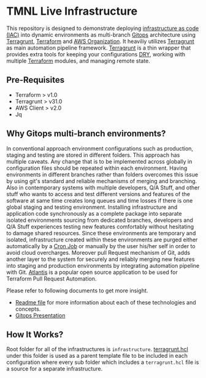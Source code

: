 # TMNL Live Infrastructure #

This repository is designed to demonstrate deploying [infrastructure as code (IAC)](https://en.wikipedia.org/wiki/Infrastructure_as_code) into dynamic environments as multi-branch [Gitops](https://www.gitops.tech/) architecture using [Terragrunt](https://terragrunt.gruntwork.io/), [Terraform](https://www.terraform.io/) and [AWS Organization](https://aws.amazon.com/organizations/). It heaviliy utilizes [Terragrunt](https://terragrunt.gruntwork.io/) as main automation pipeline framework. [Terragrunt](https://terragrunt.gruntwork.io/) is a thin wrapper that provides extra tools for keeping your configurations [DRY](https://en.wikipedia.org/wiki/Don%27t_repeat_yourself), working with multiple [Terraform](https://www.terraform.io/) modules, and managing remote state.

## Pre-Requisites ##

* Terraform > v1.0
* Terragrunt > v31.0
* AWS Client > v2.0
* Jq
  
## Why Gitops multi-branch environments? ##

In conventional approach environment configurations such as production, staging and testing are stored in different folders. This approach has multiple caveats. Any change that is to be implemented across globally in configuration files should be repeated within each environment. Having environments in different branches rather than folders overcomes this issue by using git's standard and reliable mechanisms of merging and branching. Also in contemporary systems with multiple developers, Q/A Stuff, and other stuff who wants to access and test different versions and features of the software at same time creates long queues and time losses if there is one global staging and testing environment. Installing infrastructure and application code synchronously as a complete package into separate isolated environments sourcing from dedicated branches, developers and Q/A Stuff experiences testing new features comfortably without hesitating to damage shared resources. Since these environments are temporary and isolated, infrastructure created within these environments are purged either automatically by a [Cron Job](https://en.wikipedia.org/wiki/Cron) or manually by the user his/her self in order to avoid cloud overcharges. Moreover pull Request mechanism of Git, adds another layer to the system for securely and reliably merging new features into staging and production environments by integrating automation pipeline with Git. [Atlantis](https://www.runatlantis.io/) is a popular open source application to be used for Terraform Pull Request Automation.

Please refer to following documents to get more insight.

* [Readme file](docs/README.md) for more information about each of these technologies and concepts.
* [Gitops Presentation](https://docs.google.com/presentation/d/1-b8t1li_GMtFGteH0Qlr6lxy2P-JiddH/)

## How It Works? ##

Root folder for all of the infrastructures is `infrastructure`. [terragrunt.hcl](infrastructure/terragrunt.hcl) under this folder is used as a parent template file to be included in each configuration where
every sub folder which includes a `terragrunt.hcl` file is a source for a separate infrastructure.

